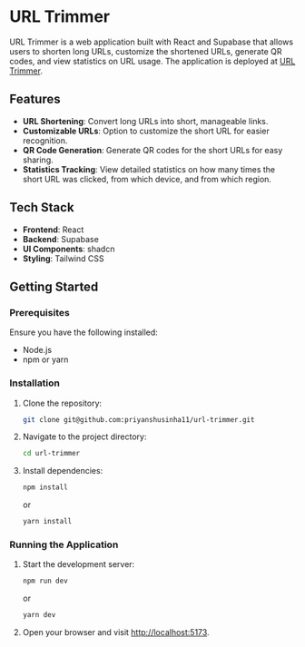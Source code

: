 # URL Trimmer

URL Trimmer is a web application built with React and Supabase that allows users to shorten long URLs, customize the shortened URLs, generate QR codes, and view statistics on URL usage. The application is deployed at [URL Trimmer](https://url-trimmer.vercel.app/).

## Features

- **URL Shortening**: Convert long URLs into short, manageable links.
- **Customizable URLs**: Option to customize the short URL for easier recognition.
- **QR Code Generation**: Generate QR codes for the short URLs for easy sharing.
- **Statistics Tracking**: View detailed statistics on how many times the short URL was clicked, from which device, and from which region.

## Tech Stack

- **Frontend**: React
- **Backend**: Supabase
- **UI Components**: shadcn
- **Styling**: Tailwind CSS

## Getting Started

### Prerequisites

Ensure you have the following installed:

- Node.js
- npm or yarn

### Installation

1. Clone the repository:

    ```sh
    git clone git@github.com:priyanshusinha11/url-trimmer.git
    ```

2. Navigate to the project directory:

    ```sh
    cd url-trimmer
    ```

3. Install dependencies:

    ```sh
    npm install
    ```
    or
    ```sh
    yarn install
    ```

### Running the Application

1. Start the development server:

    ```sh
    npm run dev
    ```
    or
    ```sh
    yarn dev
    ```

2. Open your browser and visit [http://localhost:5173](http://localhost:5173).



